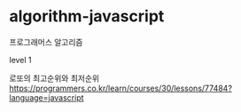 # algorithm-javascript
프로그래머스 알고리즘

level 1

로또의 최고순위와 최저순위
https://programmers.co.kr/learn/courses/30/lessons/77484?language=javascript